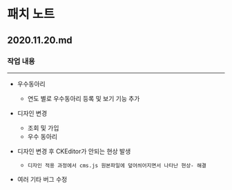# 패치 노트
## 2020.11.20.md
###  작업 내용
---
  
- 우수동아리
  - 연도 별로 우수동아리 등록 및 보기 기능 추가
  
- 디자인 변경
  - 조회 및 가입
  - 우수 동아리

- 디자인 변경 후 CKEditor가 안되는 현상 발생  
  - `디자인 적용 과정에서 cms.js 원본파일에 덮어씌어지면서 나타난 현상- 해결`

- 여러 기타 버그 수정
